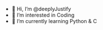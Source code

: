 - 👋 Hi, I’m @deeplyJustify
- 👀 I’m interested in Coding
- 🌱 I’m currently learning Python & C

<!---
deeplyJustify/deeplyJustify is a ✨ special ✨ repository because its `README.md` (this file) appears on your GitHub profile.
You can click the Preview link to take a look at your changes.
--->
